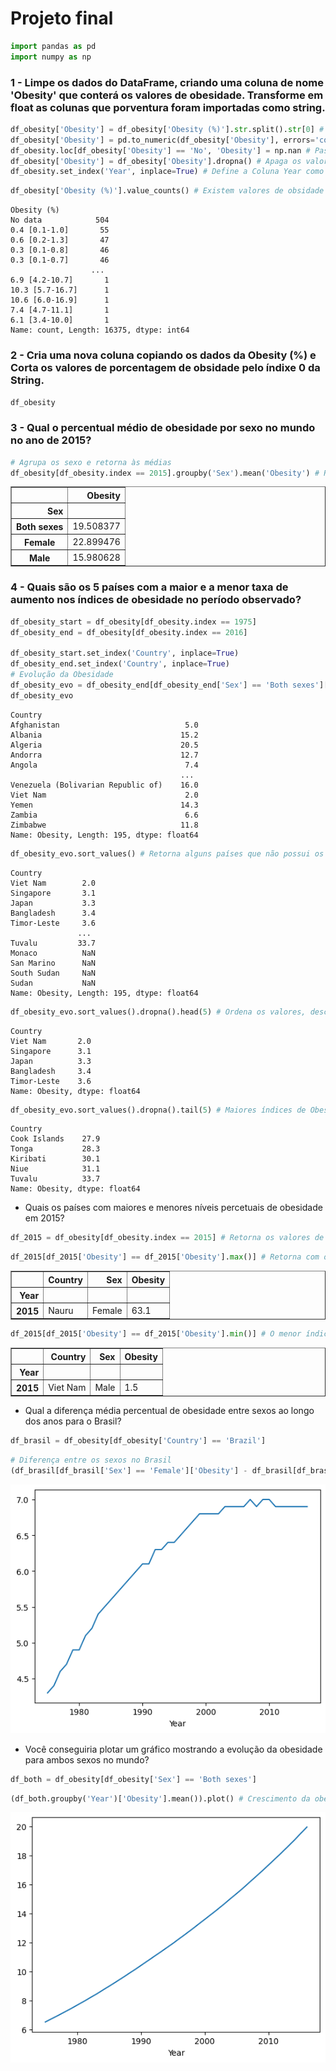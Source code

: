 # Projeto final


```python
import pandas as pd
import numpy as np
```

### 1 - Limpe os dados do DataFrame, criando uma coluna de nome 'Obesity' que conterá os valores de obesidade. Transforme em float as colunas que porventura foram importadas como string.


```python
df_obesity['Obesity'] = df_obesity['Obesity (%)'].str.split().str[0] # Armazena o primeiro valor da String
df_obesity['Obesity'] = pd.to_numeric(df_obesity['Obesity'], errors='coerce') # Converte os valores de String para Float
df_obesity.loc[df_obesity['Obesity'] == 'No', 'Obesity'] = np.nan # Passa o índice e a coluna para alteração
df_obesity['Obesity'] = df_obesity['Obesity'].dropna() # Apaga os valores NaN
df_obesity.set_index('Year', inplace=True) # Define a Coluna Year como índice
```


```python
df_obesity['Obesity (%)'].value_counts() # Existem valores de obsidade não coletado de países (No data = 504)
```
    Obesity (%)
    No data            504
    0.4 [0.1-1.0]       55
    0.6 [0.2-1.3]       47
    0.3 [0.1-0.8]       46
    0.3 [0.1-0.7]       46
                      ... 
    6.9 [4.2-10.7]       1
    10.3 [5.7-16.7]      1
    10.6 [6.0-16.9]      1
    7.4 [4.7-11.1]       1
    6.1 [3.4-10.0]       1
    Name: count, Length: 16375, dtype: int64


### 2 - Cria uma nova coluna copiando os dados da Obesity (%) e Corta os valores de porcentagem de obsidade pelo índixe 0 da String.

```python
df_obesity
```

### 3 - Qual o percentual médio de obesidade por sexo no mundo no ano de 2015?


```python
# Agrupa os sexo e retorna às médias
df_obesity[df_obesity.index == 2015].groupby('Sex').mean('Obesity') # Retorna um DataFrame passando index por Year ser o índice
```

<div>
<style scoped>
    .dataframe tbody tr th:only-of-type {
        vertical-align: middle;
    }

    .dataframe tbody tr th {
        vertical-align: top;
    }

    .dataframe thead th {
        text-align: right;
    }
</style>
<table border="1" class="dataframe">
  <thead>
    <tr style="text-align: right;">
      <th></th>
      <th>Obesity</th>
    </tr>
    <tr>
      <th>Sex</th>
      <th></th>
    </tr>
  </thead>
  <tbody>
    <tr>
      <th>Both sexes</th>
      <td>19.508377</td>
    </tr>
    <tr>
      <th>Female</th>
      <td>22.899476</td>
    </tr>
    <tr>
      <th>Male</th>
      <td>15.980628</td>
    </tr>
  </tbody>
</table>
</div>



### 4 - Quais são os 5 países com a maior e a menor taxa de aumento nos índices de obesidade no período observado?

```python
df_obesity_start = df_obesity[df_obesity.index == 1975]
df_obesity_end = df_obesity[df_obesity.index == 2016]

df_obesity_start.set_index('Country', inplace=True)
df_obesity_end.set_index('Country', inplace=True)
# Evolução da Obesidade
df_obesity_evo = df_obesity_end[df_obesity_end['Sex'] == 'Both sexes']['Obesity'] - df_obesity_start[df_obesity_start['Sex'] == 'Both sexes']['Obesity']
df_obesity_evo
```
    Country
    Afghanistan                            5.0
    Albania                               15.2
    Algeria                               20.5
    Andorra                               12.7
    Angola                                 7.4
                                          ... 
    Venezuela (Bolivarian Republic of)    16.0
    Viet Nam                               2.0
    Yemen                                 14.3
    Zambia                                 6.6
    Zimbabwe                              11.8
    Name: Obesity, Length: 195, dtype: float64

```python
df_obesity_evo.sort_values() # Retorna alguns países que não possui os valores de Obesidade
```
    Country
    Viet Nam        2.0
    Singapore       3.1
    Japan           3.3
    Bangladesh      3.4
    Timor-Leste     3.6
                   ... 
    Tuvalu         33.7
    Monaco          NaN
    San Marino      NaN
    South Sudan     NaN
    Sudan           NaN
    Name: Obesity, Length: 195, dtype: float64

```python
df_obesity_evo.sort_values().dropna().head(5) # Ordena os valores, descarta os que não possuem os valores de obesidade e retorna os 5 primeiros que os menores índices de Obesidade
```
    Country
    Viet Nam       2.0
    Singapore      3.1
    Japan          3.3
    Bangladesh     3.4
    Timor-Leste    3.6
    Name: Obesity, dtype: float64

```python
df_obesity_evo.sort_values().dropna().tail(5) # Maiores índices de Obesidade
```
    Country
    Cook Islands    27.9
    Tonga           28.3
    Kiribati        30.1
    Niue            31.1
    Tuvalu          33.7
    Name: Obesity, dtype: float64

- Quais os países com maiores e menores níveis percetuais de obesidade em 2015?


```python
df_2015 = df_obesity[df_obesity.index == 2015] # Retorna os valores de obesidade de 2015
```


```python
df_2015[df_2015['Obesity'] == df_2015['Obesity'].max()] # Retorna com o Maior índice de obesidade 
```




<div>
<style scoped>
    .dataframe tbody tr th:only-of-type {
        vertical-align: middle;
    }

    .dataframe tbody tr th {
        vertical-align: top;
    }

    .dataframe thead th {
        text-align: right;
    }
</style>
<table border="1" class="dataframe">
  <thead>
    <tr style="text-align: right;">
      <th></th>
      <th>Country</th>
      <th>Sex</th>
      <th>Obesity</th>
    </tr>
    <tr>
      <th>Year</th>
      <th></th>
      <th></th>
      <th></th>
    </tr>
  </thead>
  <tbody>
    <tr>
      <th>2015</th>
      <td>Nauru</td>
      <td>Female</td>
      <td>63.1</td>
    </tr>
  </tbody>
</table>
</div>

```python
df_2015[df_2015['Obesity'] == df_2015['Obesity'].min()] # O menor índice de obesidade
```
<div>
<style scoped>
    .dataframe tbody tr th:only-of-type {
        vertical-align: middle;
    }

    .dataframe tbody tr th {
        vertical-align: top;
    }

    .dataframe thead th {
        text-align: right;
    }
</style>
<table border="1" class="dataframe">
  <thead>
    <tr style="text-align: right;">
      <th></th>
      <th>Country</th>
      <th>Sex</th>
      <th>Obesity</th>
    </tr>
    <tr>
      <th>Year</th>
      <th></th>
      <th></th>
      <th></th>
    </tr>
  </thead>
  <tbody>
    <tr>
      <th>2015</th>
      <td>Viet Nam</td>
      <td>Male</td>
      <td>1.5</td>
    </tr>
  </tbody>
</table>
</div>

- Qual a diferença média percentual de obesidade entre sexos ao longo dos anos para o Brasil?


```python
df_brasil = df_obesity[df_obesity['Country'] == 'Brazil']
```


```python
# Diferença entre os sexos no Brasil
(df_brasil[df_brasil['Sex'] == 'Female']['Obesity'] - df_brasil[df_brasil['Sex'] == 'Male']['Obesity']).plot() # Mostra que as mulheres ao longo dos anos se tornaram mais obesas do que os homens
```
    
![png](assets/obsity_female.png)

- Você conseguiria plotar um gráfico mostrando a evolução da obesidade para ambos sexos no mundo?


```python
df_both = df_obesity[df_obesity['Sex'] == 'Both sexes']
```


```python
(df_both.groupby('Year')['Obesity'].mean()).plot() # Crescimento da obesidade Mundial para ambos os sexos é crescente
```
    
![png](assets/obsity_both_sexes.png)
  